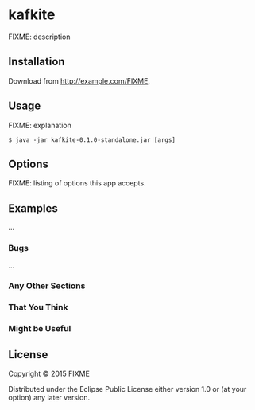 # kafkite

FIXME: description

## Installation

Download from http://example.com/FIXME.

## Usage

FIXME: explanation

    $ java -jar kafkite-0.1.0-standalone.jar [args]

## Options

FIXME: listing of options this app accepts.

## Examples

...

### Bugs

...

### Any Other Sections
### That You Think
### Might be Useful

## License

Copyright © 2015 FIXME

Distributed under the Eclipse Public License either version 1.0 or (at
your option) any later version.
